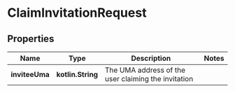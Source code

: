 
# ClaimInvitationRequest

## Properties
| Name | Type | Description | Notes |
| ------------ | ------------- | ------------- | ------------- |
| **inviteeUma** | **kotlin.String** | The UMA address of the user claiming the invitation |  |



